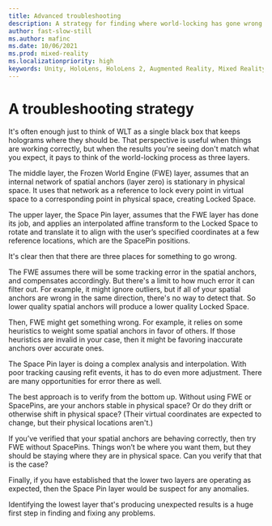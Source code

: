 ```yaml
---
title: Advanced troubleshooting
description: A strategy for finding where world-locking has gone wrong.
author: fast-slow-still
ms.author: mafinc
ms.date: 10/06/2021
ms.prod: mixed-reality
ms.localizationpriority: high
keywords: Unity, HoloLens, HoloLens 2, Augmented Reality, Mixed Reality, ARCore, ARKit, development, MRTK
---
```


# A troubleshooting strategy

It's often enough just to think of WLT as a single black box that keeps holograms where they should be. That perspective is useful when things are working correctly, but when the results you're seeing don't match what you expect, it pays to think of the world-locking process as three layers.

The middle layer, the Frozen World Engine (FWE) layer, assumes that an internal network of spatial anchors (layer zero) is stationary in physical space. It uses that network as a reference to lock every point in virtual space to a corresponding point in physical space, creating Locked Space.

The upper layer, the Space Pin layer, assumes that the FWE layer has done its job, and applies an interpolated affine transform to the Locked Space to rotate and translate it to align with the user’s specified coordinates at a few reference locations, which are the SpacePin positions.

It's clear then that there are three places for something to go wrong.

The FWE assumes there will be some tracking error in the spatial anchors, and compensates accordingly. But there's a limit to how much error it can filter out. For example, it might ignore outliers, but if all of your spatial anchors are wrong in the same direction, there's no way to detect that. So lower quality spatial anchors will produce a lower quality Locked Space.

Then, FWE might get something wrong. For example, it relies on some heuristics to weight some spatial anchors in favor of others. If those heuristics are invalid in your case, then it might be favoring inaccurate anchors over accurate ones.

The Space Pin layer is doing a complex analysis and interpolation. With poor tracking causing refit events, it has to do even more adjustment. There are many opportunities for error there as well.

The best approach is to verify from the bottom up. Without using FWE or SpacePins, are your anchors stable in physical space? Or do they drift or otherwise shift in physical space? (Their virtual coordinates are expected to change, but their physical locations aren't.)

If you’ve verified that your spatial anchors are behaving correctly, then try FWE without SpacePins. Things won’t be where you want them, but they should be staying where they are in physical space. Can you verify that that is the case?

Finally, if you have established that the lower two layers are operating as expected, then the Space Pin layer would be suspect for any anomalies.

Identifying the lowest layer that's producing unexpected results is a huge first step in finding and fixing any problems.
